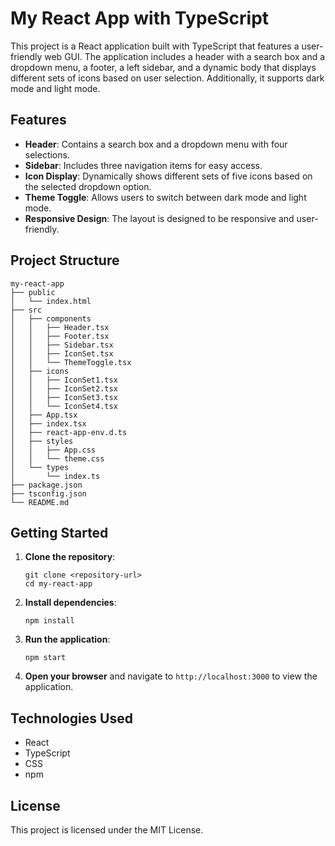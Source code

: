 # My React App with TypeScript

This project is a React application built with TypeScript that features a user-friendly web GUI. The application includes a header with a search box and a dropdown menu, a footer, a left sidebar, and a dynamic body that displays different sets of icons based on user selection. Additionally, it supports dark mode and light mode.

## Features

- **Header**: Contains a search box and a dropdown menu with four selections.
- **Sidebar**: Includes three navigation items for easy access.
- **Icon Display**: Dynamically shows different sets of five icons based on the selected dropdown option.
- **Theme Toggle**: Allows users to switch between dark mode and light mode.
- **Responsive Design**: The layout is designed to be responsive and user-friendly.

## Project Structure

```
my-react-app
├── public
│   └── index.html
├── src
│   ├── components
│   │   ├── Header.tsx
│   │   ├── Footer.tsx
│   │   ├── Sidebar.tsx
│   │   ├── IconSet.tsx
│   │   └── ThemeToggle.tsx
│   ├── icons
│   │   ├── IconSet1.tsx
│   │   ├── IconSet2.tsx
│   │   ├── IconSet3.tsx
│   │   └── IconSet4.tsx
│   ├── App.tsx
│   ├── index.tsx
│   ├── react-app-env.d.ts
│   ├── styles
│   │   ├── App.css
│   │   └── theme.css
│   └── types
│       └── index.ts
├── package.json
├── tsconfig.json
└── README.md
```

## Getting Started

1. **Clone the repository**:
   ```
   git clone <repository-url>
   cd my-react-app
   ```

2. **Install dependencies**:
   ```
   npm install
   ```

3. **Run the application**:
   ```
   npm start
   ```

4. **Open your browser** and navigate to `http://localhost:3000` to view the application.

## Technologies Used

- React
- TypeScript
- CSS
- npm

## License

This project is licensed under the MIT License.